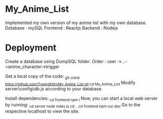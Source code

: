 # My_Anime_List
Implemented my own version of my anime list with my own database.
Database : mySQL
Frontend : Reactjs
Backend : Nodejs

# Deployment 
Create a database using DumpSQL folder. 
Order : user ->...->anime_character->trigger

Get a local copy of the code:
<sub>
git clone https://github.com/TypingKitty/My_Anime_List.git
cd My_Anime_List
</sub>
Modify server\config\db.js according to your database.

Install dependencies:
<sub>
cd frontend
npm i
</sub>
Now, you can start a local web server by running:
<sub>
cd server
node index.js
cd ..
cd frontend
npm run dev
</sub>
Go to the respective localhost to view the site.